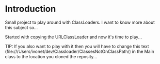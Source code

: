 # Introduction #

Small project to play around with ClassLoaders.
I want to know more about this subject so...

Started with copying the URLClassLoader and now it's time to play...


TIP:
If you also want to play with it then you will have to change this text
(file:///Users/ivonet/dev/Classloader/ClassesNotOnClassPath/)
in the Main class to the location you cloned the reposity...